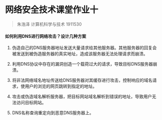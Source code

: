 # 网络安全技术课堂作业十

> 朱浩泽 计算机科学与技术 1911530

#### 如何利用DNS进行网络攻击？设计几种方案

1. 伪造自己的DNS服务器地址发送大量请求给其他服务器。其他服务器的回复会被发送到被伪造服务器的真实地址，造成该服务器无法处理请求而崩溃。

2. 利用DNS协议中存在的漏洞创造一个载荷过大的请求，导致目标DNS服务器崩溃。
3. 将非法网络域名地址传送给DNS服务器对其缓存进行攻击，控制响应的域名请求，使用户的浏览的网页跳转到指定的地址。
4. 攻击或伪造域名解析服务器，把目标网站域名解析到错误的地址，导致用户无法访问目标网站。
5. DNS名称查询重定向到恶意DNS服务器上。